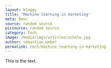 ```yaml
---
layout: bloggy
title: 'Machine learning in marketing'
meta: Desc
source: random source
picsource: random source
category: Tech
image: /media/imgs/articles/schule.jpg
author: sebastian_weber
permalink: tech/machine-learning-in-marketing
---
```


This is the text.